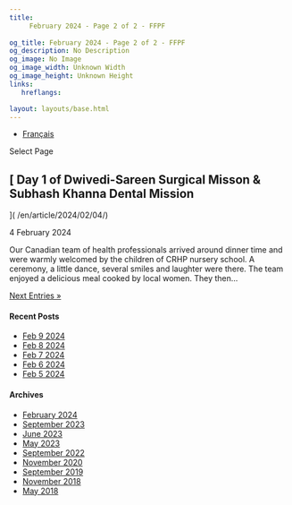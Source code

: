 ```yaml
---
title: 
     February 2024 - Page 2 of 2 - FFPF
    
og_title: February 2024 - Page 2 of 2 - FFPF
og_description: No Description
og_image: No Image
og_image_width: Unknown Width
og_image_height: Unknown Height
links:
   hreflangs:

layout: layouts/base.html
---
```


  * [ Français ]( /fr/article/2024/02/)

[ ]( )

Select Page

##  [ Day 1 of Dwivedi-Sareen Surgical Misson & Subhash Khanna Dental Mission
]( /en/article/2024/02/04/)

4 February 2024

Our Canadian team of health professionals arrived around dinner time and were
warmly welcomed by the children of CRHP nursery school. A ceremony, a little
dance, several smiles and laughter were there. The team enjoyed a delicious
meal cooked by local women. They then...

[ Next Entries » ](/)

####  Recent Posts

  * [ Feb 9 2024 ]( /en/article/2024/02/09/feb-9-2024/)
  * [ Feb 8 2024 ]( /en/article/2024/02/08/feb-8-2024/)
  * [ Feb 7 2024 ]( /en/article/2024/02/07/feb-7-2024/)
  * [ Feb 6 2024 ]( /en/article/2024/02/06/feb-6-2024/)
  * [ Feb 5 2024 ]( /en/article/2024/02/05/feb-5-2024/)

####  Archives

  * [ February 2024 ](/)
  * [ September 2023 ]( /en/article/2023/09/)
  * [ June 2023 ]( /en/article/2023/06/)
  * [ May 2023 ]( /en/article/2023/05/)
  * [ September 2022 ]( /en/article/2022/09/)
  * [ November 2020 ]( /en/article/2020/11/)
  * [ September 2019 ]( /en/article/2019/09/)
  * [ November 2018 ]( /en/article/2018/11/)
  * [ May 2018 ]( /en/article/2018/05/)



